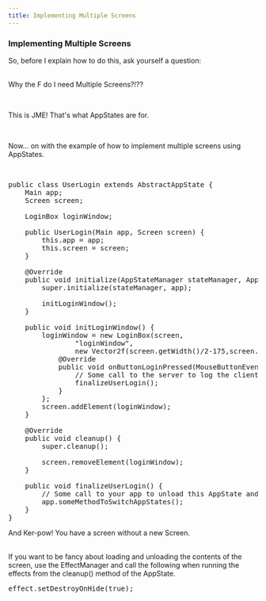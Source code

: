 ```yaml
---
title: Implementing Multiple Screens
---
```

<h3 class="sectionedit1" id="implementing_multiple_screens">Implementing Multiple Screens</h3>
<div class="level3">

<p>
So, before I explain how to do this, ask yourself a question:<br />

<br />

Why the F do I need Multiple Screens?!??<br />

<br />

This is JME!  That's what AppStates are for.<br />

<br />

Now… on with the example of how to implement multiple screens using AppStates.<br />

<br />

</p>
<pre class="code java"><span class="kw1">public</span> <span class="kw1">class</span> UserLogin <span class="kw1">extends</span> AbstractAppState <span class="br0">{</span>
    Main app<span class="sy0">;</span>
    Screen screen<span class="sy0">;</span>
 
    LoginBox loginWindow<span class="sy0">;</span>
 
    <span class="kw1">public</span> UserLogin<span class="br0">(</span>Main app, Screen screen<span class="br0">)</span> <span class="br0">{</span>
        <span class="kw1">this</span>.<span class="me1">app</span> <span class="sy0">=</span> app<span class="sy0">;</span>
        <span class="kw1">this</span>.<span class="me1">screen</span> <span class="sy0">=</span> screen<span class="sy0">;</span>
    <span class="br0">}</span>
 
    @Override
    <span class="kw1">public</span> <span class="kw4">void</span> initialize<span class="br0">(</span>AppStateManager stateManager, Application app<span class="br0">)</span> <span class="br0">{</span>
        <span class="kw1">super</span>.<span class="me1">initialize</span><span class="br0">(</span>stateManager, app<span class="br0">)</span><span class="sy0">;</span>
 
        initLoginWindow<span class="br0">(</span><span class="br0">)</span><span class="sy0">;</span>
    <span class="br0">}</span>
 
    <span class="kw1">public</span> <span class="kw4">void</span> initLoginWindow<span class="br0">(</span><span class="br0">)</span> <span class="br0">{</span>
        loginWindow <span class="sy0">=</span> <span class="kw1">new</span> LoginBox<span class="br0">(</span>screen, 
                <span class="st0">"loginWindow"</span>,
                <span class="kw1">new</span> Vector2f<span class="br0">(</span>screen.<span class="me1">getWidth</span><span class="br0">(</span><span class="br0">)</span><span class="sy0">/</span><span class="nu0">2</span><span class="sy0">-</span><span class="nu0">175</span>,screen.<span class="me1">getHeight</span><span class="br0">(</span><span class="br0">)</span><span class="sy0">/</span><span class="nu0">2</span><span class="sy0">-</span><span class="nu0">125</span><span class="br0">)</span><span class="br0">)</span> <span class="br0">{</span>
            @Override
            <span class="kw1">public</span> <span class="kw4">void</span> onButtonLoginPressed<span class="br0">(</span>MouseButtonEvent evt, <span class="kw4">boolean</span> toggled<span class="br0">)</span> <span class="br0">{</span>
                <span class="co1">// Some call to the server to log the client in</span>
                finalizeUserLogin<span class="br0">(</span><span class="br0">)</span><span class="sy0">;</span>
            <span class="br0">}</span>
        <span class="br0">}</span><span class="sy0">;</span>
        screen.<span class="me1">addElement</span><span class="br0">(</span>loginWindow<span class="br0">)</span><span class="sy0">;</span>
    <span class="br0">}</span>
 
    @Override
    <span class="kw1">public</span> <span class="kw4">void</span> cleanup<span class="br0">(</span><span class="br0">)</span> <span class="br0">{</span>
        <span class="kw1">super</span>.<span class="me1">cleanup</span><span class="br0">(</span><span class="br0">)</span><span class="sy0">;</span>
 
        screen.<span class="me1">removeElement</span><span class="br0">(</span>loginWindow<span class="br0">)</span><span class="sy0">;</span>
    <span class="br0">}</span>
 
    <span class="kw1">public</span> <span class="kw4">void</span> finalizeUserLogin<span class="br0">(</span><span class="br0">)</span> <span class="br0">{</span>
        <span class="co1">// Some call to your app to unload this AppState and load the next AppState</span>
        app.<span class="me1">someMethodToSwitchAppStates</span><span class="br0">(</span><span class="br0">)</span><span class="sy0">;</span>
    <span class="br0">}</span>
<span class="br0">}</span></pre>

<p>
And Ker-pow! You have a screen without a new Screen.<br />

<br />

If you want to be fancy about loading and unloading the contents of the screen, use the EffectManager and call the following when running the effects from the cleanup() method of the AppState.
</p>
<pre class="code java">effect.<span class="me1">setDestroyOnHide</span><span class="br0">(</span><span class="kw2">true</span><span class="br0">)</span><span class="sy0">;</span></pre>

</div>
